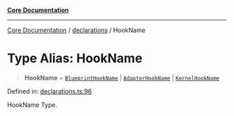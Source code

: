 [**Core Documentation**](../../README.md)

***

[Core Documentation](../../README.md) / [declarations](../README.md) / HookName

# Type Alias: HookName

> **HookName** = [`BlueprintHookName`](BlueprintHookName.md) \| [`AdapterHookName`](AdapterHookName.md) \| [`KernelHookName`](KernelHookName.md)

Defined in: [declarations.ts:96](https://github.com/stonemjs/core/blob/85781fe5b87769612839dd6b850ba45186d357fa/src/declarations.ts#L96)

HookName Type.
